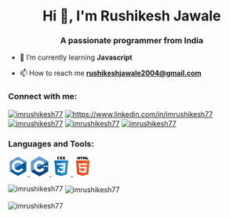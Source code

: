
<h1 align="center">Hi 👋, I'm Rushikesh Jawale</h1>
<h3 align="center">A passionate programmer from India</h3>


- 🌱 I’m currently learning **Javascript**

- 📫 How to reach me **rushikeshjawale2004@gmail.com**

<h3 align="left">Connect with me:</h3>
<p align="left">
<a href="https://twitter.com/imrushikesh77" target="blank"><img align="center" src="https://raw.githubusercontent.com/rahuldkjain/github-profile-readme-generator/master/src/images/icons/Social/twitter.svg" alt="imrushikesh77" height="30" width="40" /></a>
<a href="https://linkedin.com/in/https://www.linkedin.com/in/imrushikesh77" target="blank"><img align="center" src="https://raw.githubusercontent.com/rahuldkjain/github-profile-readme-generator/master/src/images/icons/Social/linked-in-alt.svg" alt="https://www.linkedin.com/in/imrushikesh77" height="30" width="40" /></a>
<a href="https://www.codechef.com/users/imrushikesh77" target="blank"><img align="center" src="https://cdn.jsdelivr.net/npm/simple-icons@3.1.0/icons/codechef.svg" alt="imrushikesh77" height="30" width="40" /></a>
<a href="https://www.hackerrank.com/imrushikesh77" target="blank"><img align="center" src="https://raw.githubusercontent.com/rahuldkjain/github-profile-readme-generator/master/src/images/icons/Social/hackerrank.svg" alt="imrushikesh77" height="30" width="40" /></a>
<a href="https://www.leetcode.com/imrushikesh77" target="blank"><img align="center" src="https://raw.githubusercontent.com/rahuldkjain/github-profile-readme-generator/master/src/images/icons/Social/leet-code.svg" alt="imrushikesh77" height="30" width="40" /></a>
</p>

<h3 align="left">Languages and Tools:</h3>
<p align="left"> <a href="https://www.cprogramming.com/" target="_blank" rel="noreferrer"> <img src="https://raw.githubusercontent.com/devicons/devicon/master/icons/c/c-original.svg" alt="c" width="40" height="40"/> </a> <a href="https://www.w3schools.com/cpp/" target="_blank" rel="noreferrer"> <img src="https://raw.githubusercontent.com/devicons/devicon/master/icons/cplusplus/cplusplus-original.svg" alt="cplusplus" width="40" height="40"/> </a> <a href="https://www.w3schools.com/css/" target="_blank" rel="noreferrer"> <img src="https://raw.githubusercontent.com/devicons/devicon/master/icons/css3/css3-original-wordmark.svg" alt="css3" width="40" height="40"/> </a> <a href="https://www.w3.org/html/" target="_blank" rel="noreferrer"> <img src="https://raw.githubusercontent.com/devicons/devicon/master/icons/html5/html5-original-wordmark.svg" alt="html5" width="40" height="40"/> </a> </p>

<p><img align="left" src="https://github-readme-stats.vercel.app/api/top-langs?username=imrushikesh77&show_icons=true&locale=en&layout=compact" alt="imrushikesh77" /></p>

<p>&nbsp;<img align="center" src="https://github-readme-stats.vercel.app/api?username=imrushikesh77&show_icons=true&locale=en" alt="imrushikesh77" /></p>

<p><img align="center" src="https://github-readme-streak-stats.herokuapp.com/?user=imrushikesh77&" alt="imrushikesh77" /></p>
